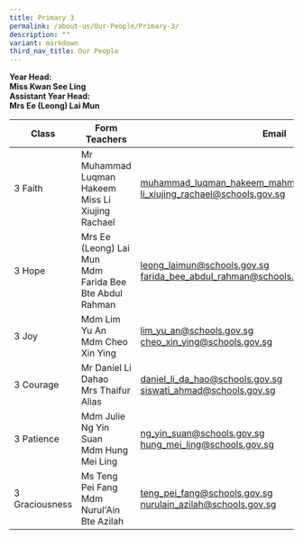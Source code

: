 ```yaml
---
title: Primary 3
permalink: /about-us/Our-People/Primary-3/
description: ""
variant: markdown
third_nav_title: Our People
---
```

**Year Head:**<br>
**Miss Kwan See Ling**<br>
**Assistant Year Head:**<br>
**Mrs Ee (Leong) Lai Mun**


| Class | Form Teachers | Email |
| -------- | -------- | -------- |
|  3 Faith  | Mr Muhammad Luqman Hakeem<br>Miss Li Xiujing Rachael  |[muhammad_luqman_hakeem_mahmood_shah@schools.gov.sg](mailto:muhammad_luqman_hakeem_mahmood_shah@schools.gov.sg)<br>[li_xiujing_rachael@schools.gov.sg](mailto:li_xiujing_rachael@schools.gov.sg)
|  3 Hope  | Mrs Ee (Leong) Lai Mun<br>Mdm Farida Bee Bte Abdul Rahman  | [leong_laimun@schools.gov.sg](mailto:leong_laimun@schools.gov.sg)<br>[farida_bee_abdul_rahman@schools.gov.sg](mailto:farida_bee_abdul_rahman@schools.gov.sg)
|  3 Joy  | Mdm Lim Yu An<br>Mdm Cheo Xin Ying  | [lim_yu_an@schools.gov.sg](mailto:lim_yu_an@schools.gov.sg)<br>[cheo_xin_ying@schools.gov.sg](mailto:cheo_xin_ying@schools.gov.sg)
|  3 Courage  | Mr Daniel Li Dahao<br>Mrs Thaifur Alias  | [daniel_li_da_hao@schools.gov.sg](mailto:daniel_li_da_hao@schools.gov.sg)<br>[siswati_ahmad@schools.gov.sg](mailto:siswati_ahmad@schools.gov.sg)
|  3 Patience  | Mdm Julie Ng Yin Suan<br>Mdm Hung Mei Ling  | [ng_yin_suan@schools.gov.sg](mailto:ng_yin_suan@schools.gov.sg)<br>[hung_mei_ling@schools.gov.sg](mailto:hung_mei_ling@schools.gov.sg)
|  3 Graciousness  | Ms Teng Pei Fang<br>Mdm Nurul'Ain Bte Azilah  | [teng_pei_fang@schools.gov.sg](mailto:teng_pei_fang@schools.gov.sg)<br>[nurulain_azilah@schools.gov.sg](mailto:nurulain_azilah@schools.gov.sg)